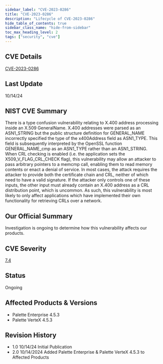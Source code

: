 ```yaml
---
sidebar_label: "CVE-2023-0286"
title: "CVE-2023-0286"
description: "Lifecycle of CVE-2023-0286"
hide_table_of_contents: true
sidebar_class_name: "hide-from-sidebar"
toc_max_heading_level: 2
tags: ["security", "cve"]
---
```


## CVE Details

[CVE-2023-0286](https://nvd.nist.gov/vuln/detail/CVE-2023-0286)

## Last Update

10/14/24

## NIST CVE Summary

There is a type confusion vulnerability relating to X.400 address processing inside an X.509 GeneralName. X.400
addresses were parsed as an ASN1_STRING but the public structure definition for GENERAL_NAME incorrectly specified the
type of the x400Address field as ASN1_TYPE. This field is subsequently interpreted by the OpenSSL function
GENERAL_NAME_cmp as an ASN1_TYPE rather than an ASN1_STRING. When CRL checking is enabled (i.e. the application sets the
X509_V_FLAG_CRL_CHECK flag), this vulnerability may allow an attacker to pass arbitrary pointers to a memcmp call,
enabling them to read memory contents or enact a denial of service. In most cases, the attack requires the attacker to
provide both the certificate chain and CRL, neither of which need to have a valid signature. If the attacker only
controls one of these inputs, the other input must already contain an X.400 address as a CRL distribution point, which
is uncommon. As such, this vulnerability is most likely to only affect applications which have implemented their own
functionality for retrieving CRLs over a network.

## Our Official Summary

Investigation is ongoing to determine how this vulnerability affects our products.

## CVE Severity

[7.4](https://nvd.nist.gov/vuln/detail/CVE-2023-0286)

## Status

Ongoing

## Affected Products & Versions

- Palette Enterprise 4.5.3
- Palette VerteX 4.5.3

## Revision History

- 1.0 10/14/24 Initial Publication
- 2.0 10/14/2024 Added Palette Enterprise & Palette VerteX 4.5.3 to Affected Products
